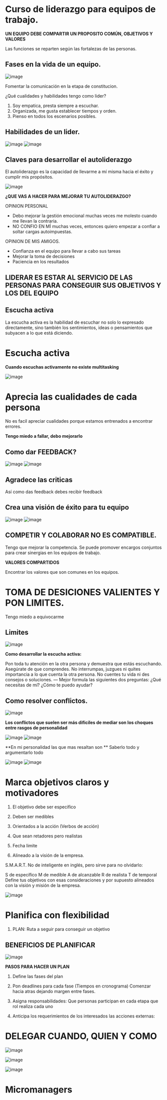 # Curso de liderazgo para equipos de trabajo.

**UN EQUIPO DEBE COMPARTIR UN PROPOSITO COMÚN, OBJETIVOS Y VALORES**

Las funciones se reparten según las fortalezas de las personas.

## Fases en la vida de un equipo.

![image](https://github.com/Alejandramo1/NotasCursosTech/assets/105448434/94978168-6fd0-4f12-8529-d442a2c73b8c)

Fomentar la comunicación en la etapa de constitucion.

¿Qué cualidades y habilidades tengo como lider?

1. Soy empatica, presta siempre a escuchar.
2. Organizada, me gusta establecer tiempos y orden.
3. Pienso en todos los escenarios posibles.


## Habilidades de un lider.

![image](https://github.com/Alejandramo1/NotasCursosTech/assets/105448434/f1810fc0-b0a2-4cd4-a161-5a1c7892a4e3)
![image](https://github.com/Alejandramo1/NotasCursosTech/assets/105448434/a36b3233-77d6-49b5-a36b-02ae1f888370)

## Claves para desarrollar el autoliderazgo

El autoliderazgo es la capacidad de llevarme a mí misma hacia el éxito y cumplir mis propósitos.

![image](https://github.com/Alejandramo1/NotasCursosTech/assets/105448434/216bb1fb-3078-40fc-8bd2-ce63e39f83ab)

**¿QUE VAS A HACER PARA MEJORAR TU AUTOLIDERAZGO?**

OPINION PERSONAL
- Debo mejorar la gestión emocional muchas veces me molesto cuando me llevan la contraria.
- NO CONFIO EN MÍ muchas veces, entonces quiero empezar a confiar a soltar cargas autoimpuestas.

OPINION DE MIS AMIGOS.

- Confianza en el equipo para llevar a cabo sus tareas
- Mejorar la toma de decisiones 
- Paciencia en los resultados  

## LIDERAR ES ESTAR AL SERVICIO DE LAS PERSONAS PARA CONSEGUIR SUS OBJETIVOS Y LOS DEL EQUIPO

## Escucha activa 

La escucha activa es la habilidad de escuchar no solo lo expresado directamente, sino también los sentimientos, ideas o pensamientos que subyacen a lo que está diciendo.
# Escucha activa

**Cuando escuchas activamente no existe multitasking**

![image](https://github.com/Alejandramo1/NotasCursosTech/assets/105448434/415d70fd-5d62-41ec-a296-02f2822c224c)

# Aprecia las cualidades de cada persona

No es facil apreciar cualidades porque estamos entrenados a encontrar errores.

**Tengo miedo a fallar, debo mejorarlo**

## Como dar FEEDBACK?

![image](https://github.com/Alejandramo1/NotasCursosTech/assets/105448434/3b839e91-faa0-494f-9b20-481ebfd25522)
![image](https://github.com/Alejandramo1/NotasCursosTech/assets/105448434/cc9f5df4-e86d-4940-81d9-bd5608d106d0)

## Agradece las criticas

Así como das feedback debes recibir feedback

## Crea una visión de éxito para tu equipo

![image](https://github.com/Alejandramo1/NotasCursosTech/assets/105448434/1257311f-f2ad-4cac-b1ec-7133d9ecaa75)
![image](https://github.com/Alejandramo1/NotasCursosTech/assets/105448434/3b34f0bd-8560-449d-95f9-5521c96cf02a)
 
 ## COMPETIR Y COLABORAR NO ES COMPATIBLE.
 
 Tengo que mejorar la competencia.
 Se puede promover encargos conjuntos para crear sinergias en los equipos de trabajo.

**VALORES COMPARTIDOS**

Encontrar los valores que son comunes en los equipos.

# TOMA DE DESICIONES VALIENTES Y PON LIMITES.

Tengo miedo a equivocarme

## Limites 

![image](https://github.com/Alejandramo1/NotasCursosTech/assets/105448434/6e9aeb08-1df3-4073-ae1a-5e155c400b3f)

**Como desarrollar la escucha activa:**

Pon toda tu atención en la otra persona y demuestra que estás escuchando.
Asegúrate de que comprendes.
No interrumpas, juzgues ni quites importancia a lo que cuenta la otra persona.
No cuentes tu vida ni des consejos o soluciones. — Mejor formula las siguientes dos preguntas:
¿Qué necesitas de mí?
¿Cómo te puedo ayudar?

## Como resolver conflictos.
![image](https://github.com/Alejandramo1/NotasCursosTech/assets/105448434/aca1de95-92c3-492c-96a7-ebc924e77adc)

**Los conflictos que suelen ser más dificiles de mediar son los choques entre rasgos de personalidad**

![image](https://github.com/Alejandramo1/NotasCursosTech/assets/105448434/2510d93a-ff53-4a7a-8a89-df82ed691881)
![image](https://github.com/Alejandramo1/NotasCursosTech/assets/105448434/468b7f89-efd8-4ea7-a3e7-ba3b844a31d8)

**En mi personalidad las que mas resaltan son **
Saberlo todo y argumentarlo todo 

![image](https://github.com/Alejandramo1/NotasCursosTech/assets/105448434/4dde6bc0-01eb-41b5-97a0-041211ae8068)
![image](https://github.com/Alejandramo1/NotasCursosTech/assets/105448434/b451faf9-ece3-4bb2-bcc3-12be12153ac4)

# Marca objetivos claros y motivadores

1. El objetivo debe ser especifico 

2. Deben ser medibles

3. Orientados a la acción (Verbos de acción)

4. Que sean retadores pero realistas

5. Fecha limite 

6. Alineado a la visión de la empresa.

S.M.A.R.T.
No de inteligente en inglés, pero sirve para no olvidarlo:

S de específico
M de medible
A de alcanzable
R de realista
T de temporal
Define tus objetivos con esas consideraciones y por supuesto alineados con la visión y misión de la empresa.

![image](https://github.com/Alejandramo1/NotasCursosTech/assets/105448434/97dbc4b1-6383-4908-9bd0-fd243b21fc66)

# Planifica con flexibilidad 

1. PLAN: Ruta a seguir para conseguir un objetivo 

## BENEFICIOS DE PLANIFICAR

![image](https://github.com/Alejandramo1/NotasCursosTech/assets/105448434/1255f3e3-357b-4782-b3cf-2d0653cd087a)

**PASOS PARA HACER UN PLAN**

1. Define las fases del plan 
 
2. Pon deadlines para cada fase (Tiempos en cronograma)
Comenzar hacia atras dejando margen entre fases.

3. Asigna responsabilidades: Que personas participan en cada etapa que rol realiza cada uno 

4. Anticipa los requerimientos de los interesados las acciones externas: 

# DELEGAR CUANDO, QUIEN Y COMO

![image](https://github.com/Alejandramo1/NotasCursosTech/assets/105448434/64064176-8abc-4c9e-a5cb-7ba851b7d1a6)

![image](https://github.com/Alejandramo1/NotasCursosTech/assets/105448434/44759c35-b3e2-4fcf-b304-49bf69ed4669)

![image](https://github.com/Alejandramo1/NotasCursosTech/assets/105448434/4cd9b0ba-b0a8-4aa1-80c9-440da2e38171)

 # Micromanagers
 




